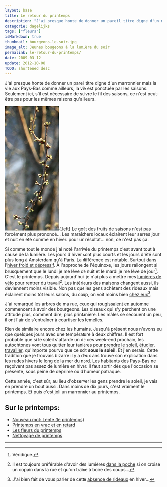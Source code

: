```yaml
---
layout: base
title: Le retour du printemps
description: "J'ai presque honte de donner un pareil titre digne d'un marronnier mais la vie aux Pays-Bas comme ailleurs, la vie est ponctuée par les saisons. Seulement ici,"
categorie: dagelijks
tags: ["fleurs"]
isMarkdown: true
thumbnail: bourgeons-le-soir.jpg
image_alt: Jeunes bougeons à la lumière du soir
permalink: le-retour-du-printemps/
date: 2009-03-12
update: 2012-10-08
TODO: shortened desc
---
```


J'ai presque honte de donner un pareil titre digne d'un marronnier mais la vie aux Pays-Bas comme ailleurs, la vie est ponctuée par les saisons. Seulement ici, s'il est nécessaire de suivre le fil des saisons, ce n'est peut-être pas pour les mêmes raisons qu'ailleurs.

![Jeunes bougeons à la lumière du soir](bourgeons-le-soir.jpg){.left}
Le goût des fruits de saisons n'est pas forcément plus prononcé... Les maraîchers locaux éclairent leur serres jour et nuit en été comme en hiver. pour un résultat... non, ce n'est pas ça.

Si comme tout le monde j'ai noté l'arrivée du printemps c'est avant tout à cause de la lumière. Les jours d'hiver sont plus courts et les jours d'été sont plus long à Amsterdam qu'à Paris. La différence est notable. Surtout dans l'[hiver froid et dépressif](/la-temperature-ressentie). À l'approche de l'équinoxe, les jours rallongent si brusquement que le lundi je me lève de nuit et le mardi je me lève de jour[^1]. C'est le printemps. Depuis aujourd'hui, je n'ai plus a mettre mes [lumières de vélo](/lumieres-hiver) pour rentrer du travail[^2]. Les intérieurs des maisons changent aussi, ils deviennent moins visible. Non pas que les gens achètent des rideaux mais éclairent moins tôt leurs salons, du coup, on voit moins bien [chez eux](/venez-voir-chez-moi)[^3].

J'ai remarqué les arbres de ma rue, ceux qui [rougissaient en automne](/c-est-la-fin-de-l-ete) commencent à avoir des bourgeons. Les oiseaux qui s'y perchent on une attitude plus, comment dire, plus printanière. Les mâles se secouent un peu, il ont l'air de s'entraîner à courtiser les femelles.

Rien de similaire encore chez les humains. Jusqu'à présent nous n'avons eu que quelques jours avec une température à deux chiffres. Il est fort probable que si le soleil s'attarde un de ces week-end prochain, les autochtones vont tous quitter leur tanières pour [prendre le soleil](/prendre-le-soleil-autre-solution), [étudier](/revisions-sous-le-soleil), [travailler](/travailler-au-soleil), qu'importe pourvu que ce soit **sous le soleil**. Et j'en serais. Cette tradition que je trouvais bizarre il y a deux ans trouve son explication dans les rudes hivers le long de la mer du nord. Les habitants des Pays-Bas ne reçoivent pas assez de lumière en hiver. Il faut sortir dès que l'occasion se présente, sous peine de déprime ou d'humeur patraque. 

Cette année, c'est sûr, au lieu d'observer les gens prendre le soleil, je vais en prendre un bout aussi. Dans moins de dix jours, c'est vraiment le printemps. Et puis c'est joli un marronnier au printemps.

## Sur le printemps:
* [Nouveau mot: Lente (le printemps)](/lente-printemps)
* [Printemps en vrac et en retard](/printemps-en-vrac-et-en-retard)
* [Les fleurs du printemps](/les-fleurs-du-printemps)
* [Nettoyage de printemps](/nettoyage-de-printemps)

---
[^1]: Véridique.
[^2]: Il est toujours préférable d'avoir des lumières [dans la poche](/les-nouvelles-lampes-de-la-nuit) si on croise un copain dans la rue et qu'on traîne à boire des coups...
[^3]: J'ai bien fait de vous parler de cette [absence de rideaux](/venez-voir-chez-moi) en hiver...